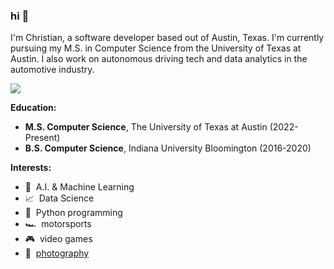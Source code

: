 ### hi 👋

I'm Christian, a software developer based out of Austin, Texas. I'm currently pursuing my M.S. in Computer Science from the University of Texas at Austin. I also work on autonomous driving tech and data analytics in the automotive industry.

![](https://img.shields.io/badge/pronouns-he%2Fhim-blue)

**Education:**
- **M.S. Computer Science**, The University of Texas at Austin (2022-Present)
- **B.S. Computer Science**, Indiana University Bloomington (2016-2020)

**Interests:**
- 🤖&nbsp;&nbsp;A.I. & Machine Learning
- 📈&nbsp;&nbsp;Data Science
- 🐍&nbsp;&nbsp;Python programming
- 🏎️&nbsp;&nbsp;motorsports
- 🎮&nbsp;&nbsp;video games
- 📸&nbsp;&nbsp;[photography](https://photos.fergusch.net)

